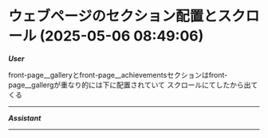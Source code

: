<!-- Generated by SpecStory -->

# ウェブページのセクション配置とスクロール (2025-05-06 08:49:06)

_**User**_


front-page__galleryとfront-page__achievementsセクションはfront-page__gallergが重なり的には下に配置されていて
スクロールにてしたから出てくる


---

_**Assistant**_



---

